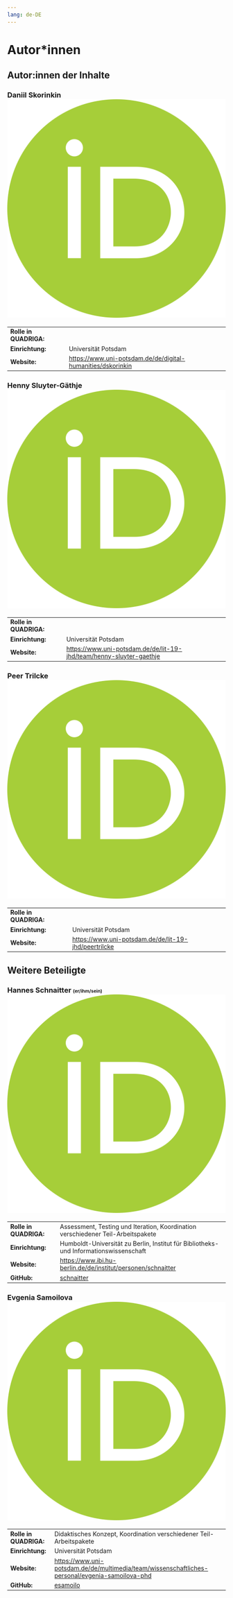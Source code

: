```yaml
---
lang: de-DE
---
```

<h1>Autor*innen</h1>
<h2>Autor:innen der Inhalte</h2>

<h3>Daniil Skorinkin <a href="https://orcid.org/0000-0002-1845-9974" target="_blank"><img src="../book_images/ORCID_iD.png" alt="ORCID Logo"></a></h3>
<table style="margin-left: 0">
<tr>
<td><b>Rolle in QUADRIGA:</b></td>
<td></td>
</tr>
<tr>
<td><b>Einrichtung:</b></td>
<td>Universität Potsdam</td>
</tr>
<tr>
<td><b>Website:</b></td>
<td><a href="https://www.uni-potsdam.de/de/digital-humanities/dskorinkin" class="external-link" target="_blank">https://www.uni-potsdam.de/de/digital-humanities/dskorinkin</a></td>
</tr>
</table>

<h3>Henny Sluyter-Gäthje <a href="https://orcid.org/0000-0003-2969-3237" target="_blank"><img src="../book_images/ORCID_iD.png" alt="ORCID Logo"></a></h3>
<table style="margin-left: 0">
<tr>
<td><b>Rolle in QUADRIGA:</b></td>
<td></td>
</tr>
<tr>
<td><b>Einrichtung:</b></td>
<td>Universität Potsdam</td>
</tr>
<tr>
<td><b>Website:</b></td>
<td><a href="https://www.uni-potsdam.de/de/lit-19-jhd/team/henny-sluyter-gaethje" class="external-link" target="_blank">https://www.uni-potsdam.de/de/lit-19-jhd/team/henny-sluyter-gaethje</a></td>
</tr>
</table>

<h3>Peer Trilcke <a href="https://orcid.org/0000-0002-1421-4320" target="_blank"><img src="../book_images/ORCID_iD.png" alt="ORCID Logo"></a></h3>
<table style="margin-left: 0">
<tr>
<td><b>Rolle in QUADRIGA:</b></td>
<td></td>
</tr>
<tr>
<td><b>Einrichtung:</b></td>
<td>Universität Potsdam</td>
</tr>
<tr>
<td><b>Website:</b></td>
<td><a href="https://www.uni-potsdam.de/de/lit-19-jhd/peertrilcke" class="external-link" target="_blank">https://www.uni-potsdam.de/de/lit-19-jhd/peertrilcke</a></td>
</tr>
</table>

<h2>Weitere Beteiligte</h2>

<h3>Hannes Schnaitter <span style="font-size:8pt">(er/ihm/sein)</span> <a href="https://orcid.org/0000-0002-1602-6032" target="_blank"><img src="../book_images/ORCID_iD.png" alt="ORCID Logo"></a></h3>
<table style="margin-left: 0">
<tr>
<td><b>Rolle in QUADRIGA:</b></td>
<td>Assessment, Testing und Iteration, Koordination verschiedener Teil-Arbeitspakete</td>
</tr>
<tr>
<td><b>Einrichtung:</b></td>
<td>Humboldt-Universität zu Berlin, Institut für Bibliotheks- und Informationswissenschaft</td>
</tr>
<tr>
<td><b>Website:</b></td>
<td><a href="https://www.ibi.hu-berlin.de/de/institut/personen/schnaitter" class="external-link" target="_blank">https://www.ibi.hu-berlin.de/de/institut/personen/schnaitter</a></td>
</tr>
<tr>
<td><b>GitHub:</b></td>
<td><a href="https://github.com/schnaitter" class="external-link" target="_blank">schnaitter</a></td>
</tr>
</table>

<h3> Evgenia Samoilova <a href="https://orcid.org/0000-0003-3858-901X" target="_blank"><img src="../book_images/ORCID_iD.png" alt="ORCID Logo"></a></h3>
<table style="margin-left: 0">
<tr>
<td><b>Rolle in QUADRIGA:</b></td>
<td>Didaktisches Konzept, Koordination verschiedener Teil-Arbeitspakete</td>
</tr>
<tr>
<td><b>Einrichtung:</b></td>
<td>Universität Potsdam</td>
</tr>
<tr>
<td><b>Website:</b></td>
<td><a href="https://www.uni-potsdam.de/de/multimedia/team/wissenschaftliches-personal/evgenia-samoilova-phd" class="external-link" target="_blank">https://www.uni-potsdam.de/de/multimedia/team/wissenschaftliches-personal/evgenia-samoilova-phd</td>
</tr>
<tr>
<td><b>GitHub:</b></td>
<td><a href="https://github.com/esamoilo" class="external-link" target="_blank">esamoilo</a></td>
</tr>
</table>
